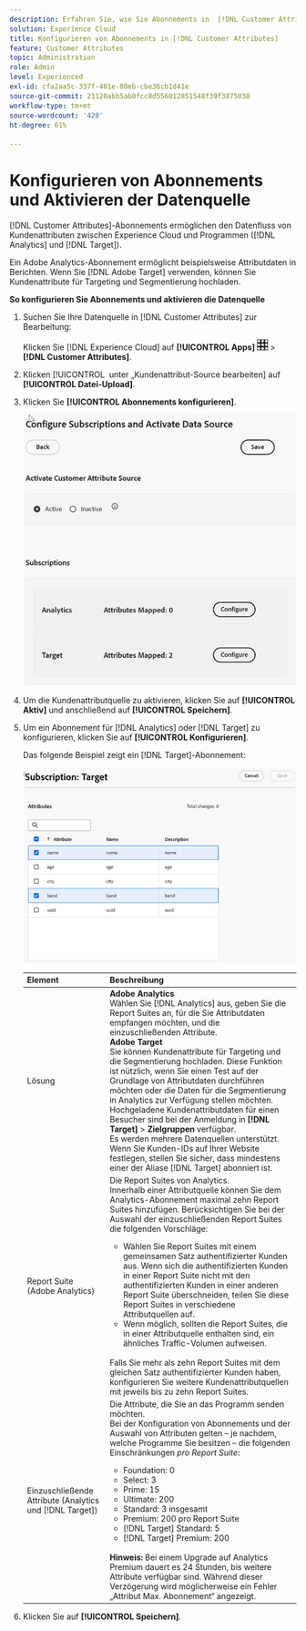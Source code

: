 ```yaml
---
description: Erfahren Sie, wie Sie Abonnements in  [!DNL Customer Attributes]  für Analytics und Target konfigurieren und eine Datenquelle aktivieren.
solution: Experience Cloud
title: Konfigurieren von Abonnements in [!DNL Customer Attributes]
feature: Customer Attributes
topic: Administration
role: Admin
level: Experienced
exl-id: cfa2aa5c-337f-401e-80eb-cbe36cb1d41e
source-git-commit: 21120abb5ab0fcc8d556012851548f39f3875038
workflow-type: tm+mt
source-wordcount: '428'
ht-degree: 61%

---
```


# Konfigurieren von Abonnements und Aktivieren der Datenquelle

[!DNL Customer Attributes]-Abonnements ermöglichen den Datenfluss von Kundenattributen zwischen Experience Cloud und Programmen ([!DNL Analytics] und [!DNL Target]).

Ein Adobe Analytics-Abonnement ermöglicht beispielsweise Attributdaten in Berichten. Wenn Sie [!DNL Adobe Target] verwenden, können Sie Kundenattribute für Targeting und Segmentierung hochladen.

**So konfigurieren Sie Abonnements und aktivieren die Datenquelle**

1. Suchen Sie Ihre Datenquelle in [!DNL Customer Attributes] zur Bearbeitung:

   Klicken Sie [!DNL Experience Cloud] auf **[!UICONTROL Apps]** ![menu](assets/menu-icon.png) > **[!DNL Customer Attributes]**.

1. Klicken [!UICONTROL &#x200B; unter „Kundenattribut-Source bearbeiten] auf **[!UICONTROL Datei-Upload]**.

1. Klicken Sie **[!UICONTROL Abonnements konfigurieren]**.

   ![Konfigurieren von Abonnements in Experience Cloud](assets/configure-subscriptions.png)

1. Um die Kundenattributquelle zu aktivieren, klicken Sie auf **[!UICONTROL Aktiv]** und anschließend auf **[!UICONTROL Speichern]**.

1. Um ein Abonnement für [!DNL Analytics] oder [!DNL Target] zu konfigurieren, klicken Sie auf **[!UICONTROL Konfigurieren]**.

   Das folgende Beispiel zeigt ein [!DNL Target]-Abonnement:

   ![Ergebnis des Schritts](assets/subscription-target.png)

   | Element | Beschreibung |
   |--- |--- |
   | Lösung | **Adobe Analytics**<br> Wählen Sie [!DNL Analytics] aus, geben Sie die Report Suites an, für die Sie Attributdaten empfangen möchten, und die einzuschließenden Attribute.<br>**Adobe Target**<br> Sie können Kundenattribute für Targeting und die Segmentierung hochladen. Diese Funktion ist nützlich, wenn Sie einen Test auf der Grundlage von Attributdaten durchführen möchten oder die Daten für die Segmentierung in Analytics zur Verfügung stellen möchten.<br>Hochgeladene Kundenattributdaten für einen Besucher sind bei der Anmeldung in **[!DNL Target]** > **Zielgruppen** verfügbar.<br>Es werden mehrere Datenquellen unterstützt. Wenn Sie Kunden-IDs auf Ihrer Website festlegen, stellen Sie sicher, dass mindestens einer der Aliase [!DNL Target] abonniert ist. |
   | Report Suite (Adobe Analytics) | Die Report Suites von Analytics.<br>Innerhalb einer Attributquelle können Sie dem Analytics-Abonnement maximal zehn Report Suites hinzufügen. Berücksichtigen Sie bei der Auswahl der einzuschließenden Report Suites die folgenden Vorschläge:<ul><li>Wählen Sie Report Suites mit einem gemeinsamen Satz authentifizierter Kunden aus. Wenn sich die authentifizierten Kunden in einer Report Suite nicht mit den authentifizierten Kunden in einer anderen Report Suite überschneiden, teilen Sie diese Report Suites in verschiedene Attributquellen auf.</li><li>Wenn möglich, sollten die Report Suites, die in einer Attributquelle enthalten sind, ein ähnliches Traffic-Volumen aufweisen.</li></ul><br>Falls Sie mehr als zehn Report Suites mit dem gleichen Satz authentifizierter Kunden haben, konfigurieren Sie weitere Kundenattributquellen mit jeweils bis zu zehn Report Suites. |
   | Einzuschließende Attribute (Analytics und [!DNL Target]) | Die Attribute, die Sie an das Programm senden möchten. <br>Bei der Konfiguration von Abonnements und der Auswahl von Attributen gelten – je nachdem, welche Programme Sie besitzen – die folgenden Einschränkungen _pro Report Suite_:<ul><li>Foundation: 0</li><li>Select: 3</li><li>Prime: 15</li><li>Ultimate: 200</li><li>Standard: 3 insgesamt</li><li>Premium: 200 pro Report Suite</li><li>[!DNL Target] Standard: 5</li><li>[!DNL Target] Premium: 200</li></ul><br>**Hinweis:** Bei einem Upgrade auf Analytics Premium dauert es 24 Stunden, bis weitere Attribute verfügbar sind. Während dieser Verzögerung wird möglicherweise ein Fehler „Attribut Max. Abonnement“ angezeigt. |

1. Klicken Sie auf **[!UICONTROL Speichern]**.
